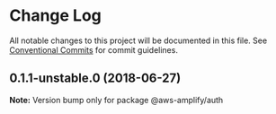 # Change Log

All notable changes to this project will be documented in this file.
See [Conventional Commits](https://conventionalcommits.org) for commit guidelines.

<a name="0.1.1-unstable.0"></a>
## 0.1.1-unstable.0 (2018-06-27)




**Note:** Version bump only for package @aws-amplify/auth
